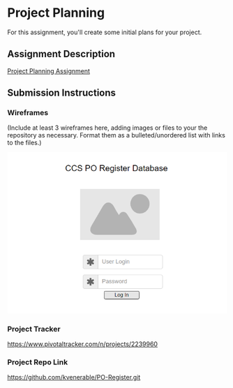 # Project Planning
For this assignment, you'll create some initial plans for your project.

## Assignment Description
[Project Planning Assignment](https://education.launchcode.org/liftoff/assignments/planning/)

## Submission Instructions

### Wireframes

(Include at least 3 wireframes here, adding images or files to your the repository as necessary. Format them as a bulleted/unordered list with links to the files.)


![login](P3-Project_Planning/Login.PNG)
### Project Tracker

https://www.pivotaltracker.com/n/projects/2239960

### Project Repo Link

https://github.com/kvenerable/PO-Register.git
